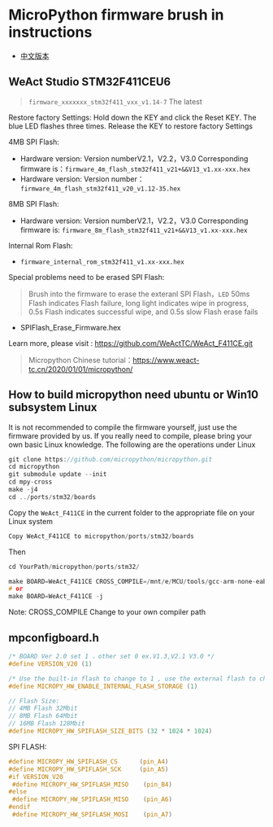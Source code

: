 # MicroPython firmware brush in instructions

* [中文版本](./README-zh.md)

## WeAct Studio STM32F411CEU6

> `firmware_xxxxxxx_stm32f411_vxx_v1.14-7` The latest

Restore factory Settings: Hold down the KEY and click the Reset KEY. The blue LED flashes three times. Release the KEY to restore factory Settings

4MB SPI Flash:

* Hardware version: Version numberV2.1，V2.2，V3.0 Corresponding firmware is：`firmware_4m_flash_stm32f411_v21+&&V13_v1.xx-xxx.hex`
* Hardware version: Version number：`firmware_4m_flash_stm32f411_v20_v1.12-35.hex`

8MB SPI Flash:

* Hardware version: Version numberV2.1，V2.2，V3.0 Corresponding firmware is: `firmware_8m_flash_stm32f411_v21+&&V13_v1.xx-xxx.hex`

Internal Rom Flash:

* `firmware_internal_rom_stm32f411_v1.xx-xxx.hex`

Special problems need to be erased SPI Flash:
> Brush into the firmware to erase the exteranl SPI Flash，`LED` 50ms Flash indicates Flash failure, long light indicates wipe in progress, 0.5s Flash indicates successful wipe, and 0.5s slow Flash erase fails

* SPIFlash_Erase_Firmware.hex

Learn more, please visit : <https://github.com/WeActTC/WeAct_F411CE.git>
> Micropython Chinese tutorial：<https://www.weact-tc.cn/2020/01/01/micropython/>

## How to build micropython need ubuntu or Win10 subsystem Linux

It is not recommended to compile the firmware yourself, just use the firmware provided by us. If you really need to compile, please bring your own basic Linux knowledge. The following are the operations under Linux

``` c
git clone https://github.com/micropython/micropython.git
cd micropython
git submodule update --init
cd mpy-cross
make -j4
cd ../ports/stm32/boards
```

Copy the `WeAct_F411CE` in the current folder to the appropriate file on your Linux system

``` c
Copy WeAct_F411CE to micropython/ports/stm32/boards
```

Then

``` c
cd YourPath/micropython/ports/stm32/

make BOARD=WeAct_F411CE CROSS_COMPILE=/mnt/e/MCU/tools/gcc-arm-none-eabi-8-2018-q4-major/bin/arm-none-eabi- -j
# or
make BOARD=WeAct_F411CE -j
```

Note: CROSS_COMPILE Change to your own compiler path

## mpconfigboard.h

``` c
/* BOARD Ver 2.0 set 1 ，other set 0 ex.V1.3,V2.1 V3.0 */
#define VERSION_V20 (1)

/* Use the built-in flash to change to 1 , use the external flash to change to 0 */
#define MICROPY_HW_ENABLE_INTERNAL_FLASH_STORAGE (1)

// Flash Size:
// 4MB Flash 32Mbit
// 8MB Flash 64Mbit
// 16MB Flash 128Mbit
#define MICROPY_HW_SPIFLASH_SIZE_BITS (32 * 1024 * 1024)
```

SPI FLASH:

``` c
#define MICROPY_HW_SPIFLASH_CS      (pin_A4)
#define MICROPY_HW_SPIFLASH_SCK     (pin_A5)
#if VERSION_V20
 #define MICROPY_HW_SPIFLASH_MISO    (pin_B4)
#else
 #define MICROPY_HW_SPIFLASH_MISO    (pin_A6)
#endif
 #define MICROPY_HW_SPIFLASH_MOSI    (pin_A7)
```
